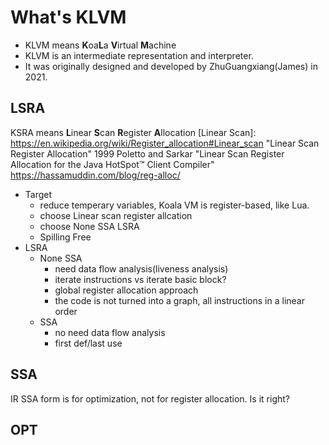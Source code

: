 # What's KLVM

* KLVM means **K**oa**L**a **V**irtual **M**achine
* KLVM is an intermediate representation and interpreter.
* It was originally designed and developed by ZhuGuangxiang(James) in 2021.

## LSRA

KSRA means **L**inear **S**can **R**egister **A**llocation
[Linear Scan]: https://en.wikipedia.org/wiki/Register_allocation#Linear_scan
"Linear Scan Register Allocation" 1999 Poletto and Sarkar
"Linear Scan Register Allocation for the Java HotSpot™ Client Compiler"
https://hassamuddin.com/blog/reg-alloc/

* Target
  * reduce temperary variables, Koala VM is register-based, like Lua.
  * choose Linear scan register allcation
  * choose None SSA LSRA
  * Spilling Free
* LSRA
  * None SSA
    * need data flow analysis(liveness analysis)
    * iterate instructions vs iterate basic block?
    * global register allocation approach
    * the code is not turned into a graph, all instructions in a linear order
  * SSA
    * no need data flow analysis
    * first def/last use

## SSA

IR SSA form is for optimization, not for register allocation. Is it right?

## OPT
